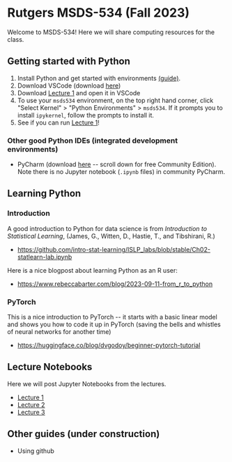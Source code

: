 # Rutgers MSDS-534 (Fall 2023)

Welcome to MSDS-534! Here we will share computing resources for the class.

## Getting started with Python

1. Install Python and get started with environments [(guide)](getting-started-python.md).
2. Download VSCode (download [here](https://code.visualstudio.com))
3. Download [Lecture 1](lectures/lecture-1/lecture-1.ipynb) and open it in VSCode
4. To use your `msds534` environment, on the top right hand corner, click "Select Kernel" > "Python Environments" > `msds534`. If it prompts you to install `ipykernel`, follow the prompts to install it.
5. See if you can run [Lecture 1](lectures/lecture-1/lecture-1.ipynb)!

### Other good Python IDEs (integrated development environments)
- PyCharm (download [here](https://www.jetbrains.com/pycharm/download) -- scroll down for free Community Edition). Note there is no Jupyter notebook (`.ipynb` files) in community PyCharm.

## Learning Python

### Introduction
A good introduction to Python for data science is from _Introduction to Statistical Learning_, (James, G., Witten, D., Hastie, T., and Tibshirani, R.)
- https://github.com/intro-stat-learning/ISLP_labs/blob/stable/Ch02-statlearn-lab.ipynb

Here is a nice blogpost about learning Python as an R user:
- https://www.rebeccabarter.com/blog/2023-09-11-from_r_to_python

### PyTorch
This is a nice introduction to PyTorch -- it starts with a basic linear model and shows you how to code it up in PyTorch (saving the bells and whistles of neural networks for another time)
- https://huggingface.co/blog/dvgodoy/beginner-pytorch-tutorial

  
## Lecture Notebooks

Here we will post Jupyter Notebooks from the lectures.

- [Lecture 1](lectures/lecture-1/lecture-1.ipynb)
- [Lecture 2](lectures/lecture-2/lecture-2.ipynb)
- [Lecture 3](lectures/lecture-3/lecture-3.ipynb)




## Other guides (under construction)

- Using github

